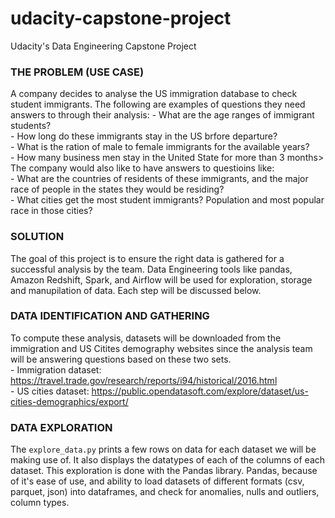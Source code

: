 # udacity-capstone-project
Udacity's Data Engineering Capstone Project

### THE PROBLEM (USE CASE)
A company decides to analyse the US immigration database to check student immigrants. The following are examples of questions they need answers to through their analysis:
    - What are the age ranges of immigrant students? <br>
    - How long do these immigrants stay in the US brfore departure? <br>
    - What is the ration of male to female immigrants for the available years? <br>
    - How many business men stay in the United State for more than 3 months> <br>
The company would also like to have answers to questioins like: <br>
    - What are the countries of residents of these immigrants, and the major race of people in the states they would be  residing? <br>
    - What cities get the most student immigrants? Population and most popular race in those cities? <br>


### SOLUTION
The goal of this project is to ensure the right data is gathered for a successful analysis by the team. Data Engineering tools like pandas, Amazon Redshift, Spark, and Airflow will be used for exploration, storage and manupilation of data. Each step will be discussed below.

### DATA IDENTIFICATION AND GATHERING
To compute these analysis, datasets will be downloaded from the immigration and US Citites demography websites since the analysis team will be answering questions based on these two sets. <br>
    - Immigration dataset: https://travel.trade.gov/research/reports/i94/historical/2016.html <br>
    - US cities dataset: https://public.opendatasoft.com/explore/dataset/us-cities-demographics/export/ <br>
    
### DATA EXPLORATION

The `explore_data.py` prints a few rows on data for each dataset we will be making use of. It also displays the datatypes of each of the columns of each dataset.
This exploration is done with the Pandas library. Pandas, because of it's ease of use, and ability to load datasets of different formats (csv, parquet, json) into dataframes, and check for anomalies, nulls and outliers, column types.